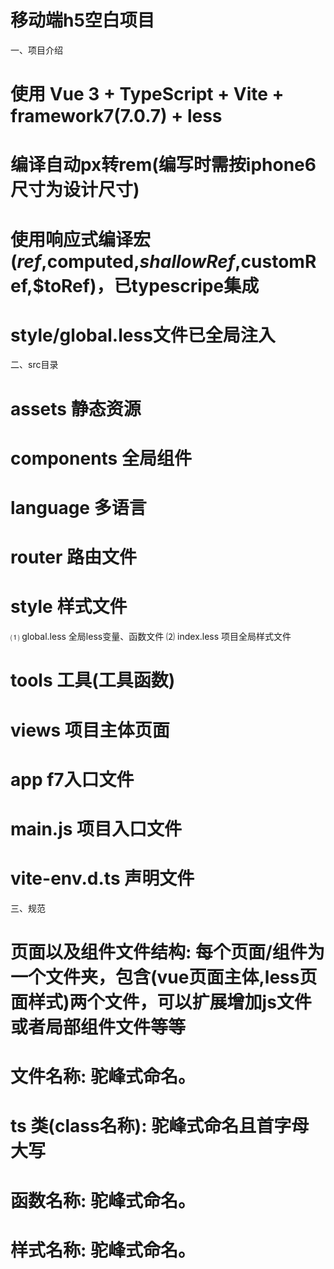 # 移动端h5空白项目

一、项目介绍

# 使用 Vue 3 + TypeScript + Vite + framework7(7.0.7) + less

# 编译自动px转rem(编写时需按iphone6尺寸为设计尺寸)

# 使用响应式编译宏($ref,$computed,$shallowRef,$customRef,$toRef)，已typescripe集成

# style/global.less文件已全局注入

二、src目录

# assets 静态资源

# components 全局组件

# language 多语言

# router 路由文件

# style 样式文件
⑴ global.less 全局less变量、函数文件
⑵ index.less 项目全局样式文件

# tools 工具(工具函数)

# views 项目主体页面

# app f7入口文件

# main.js 项目入口文件

# vite-env.d.ts 声明文件

三、规范

# 页面以及组件文件结构: 每个页面/组件为一个文件夹，包含(vue页面主体,less页面样式)两个文件，可以扩展增加js文件或者局部组件文件等等

# 文件名称: 驼峰式命名。

# ts 类(class名称): 驼峰式命名且首字母大写

# 函数名称: 驼峰式命名。

# 样式名称: 驼峰式命名。
